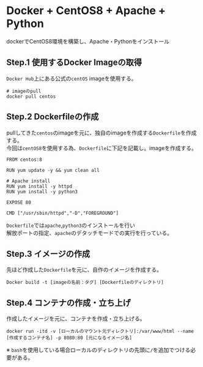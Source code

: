 # Docker + CentOS8 + Apache + Python

dockerでCentOS8環境を構築し、Apache・Pythonをインストール

## Step.1 使用するDocker Imageの取得

`Docker Hub`上にある公式の`centOS` imageを使用する。

```
# imageのpull
docker pull centos
```

## Step.2 Dockerfileの作成

pullしてきた`centos`のimageを元に、独自のimageを作成する`Dockerfile`を作成する。   
今回は`centOS8`を使用する為、`Dockerfile`に下記を記載し。imageを作成する。

```
FROM centos:8

RUN yum update -y && yum clean all

# Apache install
RUN yum install -y httpd
RUN yum install -y python3

EXPOSE 80

CMD ["/usr/sbin/httpd","-D","FOREGROUND"]
```

`Dockerfile`では`apache`,`python3`のインストールを行い  
解放ポートの指定、`apache`のデタッチモードでの実行を行っている。

## Step.3 イメージの作成

先ほど作成した`Dockerfile`を元に、自作のイメージを作成する。

```
Docker build -t [imageの名前：タグ] [Dockerfileのディレクトリ]
```

## Step.4 コンテナの作成・立ち上げ

作成したイメージを元に、コンテナを作成・立ち上げる。

```
docker run -itd -v [ローカルのマウント元ディレクトリ]:/var/www/html --name [作成するコンテナ名] -p 8080:80 [元になるイメージ名]
```

※ `bash`を使用している場合ローカルのディレクトリの先頭に`/`を追加でつける必要がある。
